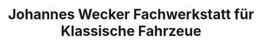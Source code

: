 ---
title: "Johannes Wecker Fachwerkstatt für Klassische Fahrzeue"
url: /paderborn/johannes-wecker-fachwerkstatt-fuer-klassische-fahrzeue/
shop: Autowerkstatt
---